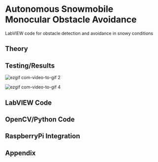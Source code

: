 # Autonomous Snowmobile Monocular Obstacle Avoidance

LabVIEW code for obstacle detection and avoidance in snowy conditions

## Theory ##

## Testing/Results ##

![ezgif com-video-to-gif 2](https://user-images.githubusercontent.com/23239868/28652591-a7a80e5e-7256-11e7-9c03-d41bdddb1ac8.gif)

![ezgif com-video-to-gif 4](https://user-images.githubusercontent.com/23239868/28676573-ff21a2be-72b8-11e7-88fa-b2b459883bd7.gif)

## LabVIEW Code ##

## OpenCV/Python Code ##

## RaspberryPi Integration ##

## Appendix ##
